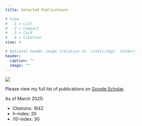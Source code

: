 ```yaml
---
title: Selected Publications

# View.
#   1 = List
#   2 = Compact
#   3 = Card
#   4 = Citation
view: 4

# Optional header image (relative to `static/img/` folder).
header:
  caption: ""
  image: ""
---
```

![](google_scholar.png)

Please view my full list of publications on [Google Scholar](https://scholar.google.ca/citations?user=2ELBBq4AAAAJ&hl=en).

As of March 2025: 
- Citations:	1642
- h-index:	20	
- i10-index: 30	
